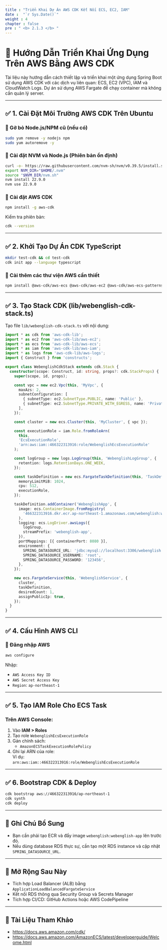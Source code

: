```yaml
---
title : "Triển Khai Dự Án AWS CDK Kết Nối ECS, EC2, IAM"
date :  "`r Sys.Date()`" 
weight : 4
chapter : false
pre : " <b> 2.1.3 </b> "
---
```



# 🚀 Hướng Dẫn Triển Khai Ứng Dụng Trên AWS Bằng AWS CDK

Tài liệu này hướng dẫn cách thiết lập và triển khai một ứng dụng Spring Boot sử dụng AWS CDK với các dịch vụ liên quan: ECS, EC2 (VPC), IAM và CloudWatch Logs. Dự án sử dụng AWS Fargate để chạy container mà không cần quản lý server.

---

## ✅ 1. Cài Đặt Môi Trường AWS CDK Trên Ubuntu

### 🔹 Gỡ bỏ Node.js/NPM cũ (nếu có)

```bash
sudo yum remove -y nodejs npm
sudo yum autoremove -y

```

### 🔹 Cài đặt NVM và Node.js (Phiên bản ổn định)

```bash
curl -o- https://raw.githubusercontent.com/nvm-sh/nvm/v0.39.5/install.sh | bash
export NVM_DIR="$HOME/.nvm"
source "$NVM_DIR/nvm.sh"
nvm install 22.9.0
nvm use 22.9.0
```

### 🔹 Cài đặt AWS CDK

```bash
npm install -g aws-cdk
```

Kiểm tra phiên bản:

```bash
cdk --version
```

---

## ✅ 2. Khởi Tạo Dự Án CDK TypeScript

```bash
mkdir test-cdk && cd test-cdk
cdk init app --language typescript
```

### 🔹 Cài thêm các thư viện AWS cần thiết

```bash
npm install @aws-cdk/aws-ecs @aws-cdk/aws-ec2 @aws-cdk/aws-ecs-patterns @aws-cdk/aws-rds
```

---

## ✅ 3. Tạo Stack CDK (lib/webenglish-cdk-stack.ts)

Tạo file `lib/webenglish-cdk-stack.ts` với nội dung:

```ts
import * as cdk from 'aws-cdk-lib';
import * as ec2 from 'aws-cdk-lib/aws-ec2';
import * as ecs from 'aws-cdk-lib/aws-ecs';
import * as iam from 'aws-cdk-lib/aws-iam';
import * as logs from 'aws-cdk-lib/aws-logs';
import { Construct } from 'constructs';

export class WebenglishCdkStack extends cdk.Stack {
  constructor(scope: Construct, id: string, props?: cdk.StackProps) {
    super(scope, id, props);

    const vpc = new ec2.Vpc(this, 'MyVpc', {
      maxAzs: 2,
      subnetConfiguration: [
        { subnetType: ec2.SubnetType.PUBLIC, name: 'Public' },
        { subnetType: ec2.SubnetType.PRIVATE_WITH_EGRESS, name: 'Private' },
      ],
    });

    const cluster = new ecs.Cluster(this, 'MyCluster', { vpc });

    const executionRole = iam.Role.fromRoleArn(
      this,
      'EcsExecutionRole',
      'arn:aws:iam::466322313916:role/WebenglishEcsExecutionRole'
    );

    const logGroup = new logs.LogGroup(this, 'WebenglishLogGroup', {
      retention: logs.RetentionDays.ONE_WEEK,
    });

    const taskDefinition = new ecs.FargateTaskDefinition(this, 'TaskDef', {
      memoryLimitMiB: 1024,
      cpu: 512,
      executionRole,
    });

    taskDefinition.addContainer('WebenglishApp', {
      image: ecs.ContainerImage.fromRegistry(
        '466322313916.dkr.ecr.ap-northeast-1.amazonaws.com/webenglish:webenglish-app'
      ),
      logging: ecs.LogDriver.awsLogs({
        logGroup,
        streamPrefix: 'webenglish-app',
      }),
      portMappings: [{ containerPort: 8080 }],
      environment: {
        SPRING_DATASOURCE_URL: 'jdbc:mysql://localhost:3306/webenglish',
        SPRING_DATASOURCE_USERNAME: 'root',
        SPRING_DATASOURCE_PASSWORD: '123456',
      },
    });

    new ecs.FargateService(this, 'WebenglishService', {
      cluster,
      taskDefinition,
      desiredCount: 1,
      assignPublicIp: true,
    });
  }
}
```

---

## ✅ 4. Cấu Hình AWS CLI

### 🔹 Đăng nhập AWS

```bash
aws configure
```

Nhập:
- `AWS Access Key ID`
- `AWS Secret Access Key`
- `Region`: `ap-northeast-1`

---

## ✅ 5. Tạo IAM Role Cho ECS Task

### Trên AWS Console:

1. Vào **IAM > Roles**
2. Tạo role `WebenglishEcsExecutionRole`
3. Gán chính sách:
   - `AmazonECSTaskExecutionRolePolicy`
4. Ghi lại ARN của role:  
   Ví dụ:  
   `arn:aws:iam::466322313916:role/WebenglishEcsExecutionRole`

---

## ✅ 6. Bootstrap CDK & Deploy

```bash
cdk bootstrap aws://466322313916/ap-northeast-1
cdk synth
cdk deploy
```

---

## 📌 Ghi Chú Bổ Sung

- Bạn cần phải tạo ECR và đẩy image `webenglish:webenglish-app` lên trước đó.
- Nếu dùng database RDS thực sự, cần tạo một RDS instance và cập nhật `SPRING_DATASOURCE_URL`.

---

## 🧠 Mở Rộng Sau Này

- Tích hợp Load Balancer (ALB) bằng `ApplicationLoadBalancedFargateService`
- Kết nối RDS thông qua Security Group và Secrets Manager
- Tích hợp CI/CD: GitHub Actions hoặc AWS CodePipeline

---

## 🧾 Tài Liệu Tham Khảo

- https://docs.aws.amazon.com/cdk/
- https://docs.aws.amazon.com/AmazonECS/latest/developerguide/Welcome.html
